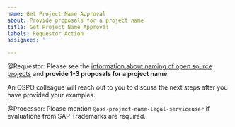 ```yaml
---
name: Get Project Name Approval
about: Provide proposals for a project name
title: Get Project Name Approval
labels: Requestor Action
assignees: ''

---
```


@Requestor: Please see the [information about naming of open source projects](https://wiki.one.int.sap/wiki/display/ospodocs/Hints+and+Guidelines+for+Project+Naming) and **provide 1-3 proposals for a project name**.

An OSPO colleague will reach out to you to discuss the next steps after you have provided your examples.

@Processor: Please mention `@oss-project-name-legal-serviceuser` if evaluations from SAP Trademarks are required.
